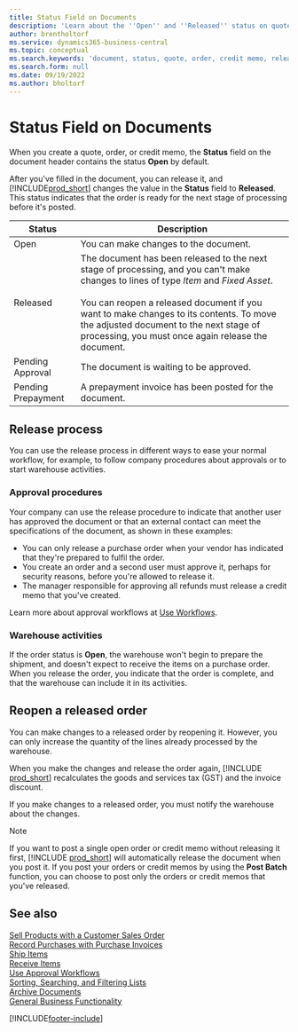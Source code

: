 ```yaml
---
title: Status Field on Documents
description: 'Learn about the ''Open'' and ''Released'' status on quote, order, or credit memo documents.'
author: brentholtorf
ms.service: dynamics365-business-central
ms.topic: conceptual
ms.search.keywords: 'document, status, quote, order, credit memo, released, open, pending approval, pending prepayment,'
ms.search.form: null
ms.date: 09/19/2022
ms.author: bholtorf
---
```

# <a name="status-field-on-documents" />Status Field on Documents

When you create a quote, order, or credit memo, the **Status** field on the document header contains the status **Open** by default.

After you've filled in the document, you can release it, and [!INCLUDE[prod_short](includes/prod_short.md)] changes the value in the **Status** field to **Released**. This status indicates that the order is ready for the next stage of processing before it's posted.

| Status | Description |
| ------ | ----------- |
| Open   | You can make changes to the document. |
| Released | The document has been released to the next stage of processing, and you can't make changes to lines of type *Item* and *Fixed Asset*.<br /><br />You can reopen a released document if you want to make changes to its contents. To move the adjusted document to the next stage of processing, you must once again release the document. |
| Pending Approval   | The document is waiting to be approved. |
| Pending Prepayment | A prepayment invoice has been posted for the document. |

## <a name="release-process" />Release process

You can use the release process in different ways to ease your normal workflow, for example, to follow company procedures about approvals or to start warehouse activities.

### <a name="approval-procedures" />Approval procedures

Your company can use the release procedure to indicate that another user has approved the document or that an external contact can meet the specifications of the document, as shown in these examples:

* You can only release a purchase order when your vendor has indicated that they're prepared to fulfil the order.
* You create an order and a second user must approve it, perhaps for security reasons, before you're allowed to release it.
* The manager responsible for approving all refunds must release a credit memo that you've created.

Learn more about approval workflows at [Use Workflows](across-use-workflows.md).

### <a name="warehouse-activities" />Warehouse activities

If the order status is **Open**, the warehouse won't begin to prepare the shipment, and doesn't expect to receive the items on a purchase order. When you release the order, you indicate that the order is complete, and that the warehouse can include it in its activities.

## <a name="reopen-a-released-order" />Reopen a released order

You can make changes to a released order by reopening it. However, you can only increase the quantity of the lines already processed by the warehouse.

When you make the changes and release the order again, [!INCLUDE [prod_short](includes/prod_short.md)] recalculates the goods and services tax (GST) and the invoice discount.

If you make changes to a released order, you must notify the warehouse about the changes.

> [!NOTE]
> If you want to post a single open order or credit memo without releasing it first, [!INCLUDE [prod_short](includes/prod_short.md)] will automatically release the document when you post it. If you post your orders or credit memos by using the **Post Batch** function, you can choose to post only the orders or credit memos that you've released.

## <a name="see-also" />See also

[Sell Products with a Customer Sales Order](sales-how-sell-products.md)  
[Record Purchases with Purchase Invoices](purchasing-how-record-purchases.md)  
[Ship Items](warehouse-how-ship-items.md)  
[Receive Items](warehouse-how-receive-items.md)  
[Use Approval Workflows](across-how-use-approval-workflows.md)  
[Sorting, Searching, and Filtering Lists](ui-enter-criteria-filters.md)  
[Archive Documents](across-how-to-archive-documents.md)  
[General Business Functionality](ui-across-business-areas.md)  

[!INCLUDE[footer-include](includes/footer-banner.md)]
